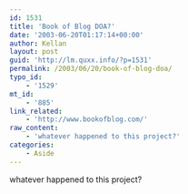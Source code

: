 ```yaml
---
id: 1531
title: 'Book of Blog DOA?'
date: '2003-06-20T01:17:14+00:00'
author: Kellan
layout: post
guid: 'http://lm.quxx.info/?p=1531'
permalink: /2003/06/20/book-of-blog-doa/
typo_id:
    - '1529'
mt_id:
    - '885'
link_related:
    - 'http://www.bookofblog.com/'
raw_content:
    - 'whatever happened to this project?'
categories:
    - Aside
---
```


whatever happened to this project?
